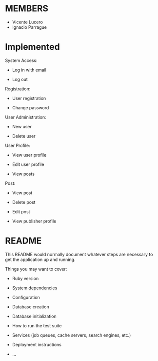 # MEMBERS
* Vicente Lucero
* Ignacio Parrague

# Implemented
System Access:

- Log in with email

- Log out

Registration:

- User registration

- Change password

User Administration:

- New user

- Delete user

User Profile:

- View user profile

- Edit user profile

- View posts

Post:

- View post

- Delete post

- Edit post

- View publisher profile



# README

This README would normally document whatever steps are necessary to get the
application up and running.

Things you may want to cover:

* Ruby version

* System dependencies

* Configuration

* Database creation

* Database initialization

* How to run the test suite

* Services (job queues, cache servers, search engines, etc.)

* Deployment instructions

* ...
